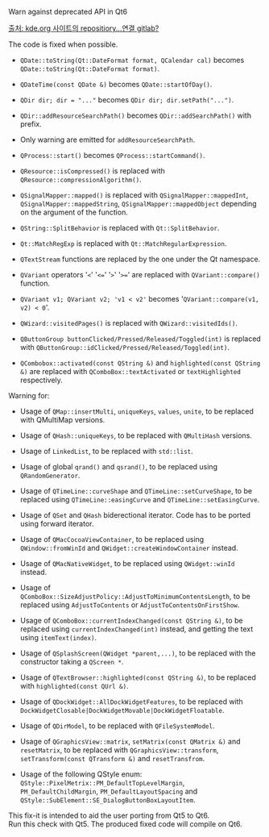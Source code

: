 Warn against deprecated API in Qt6

[출처: kde.org 사이트의 repositiory...연결 gitlab?](https://invent.kde.org/sdk/clazy/-/blob/master/docs/checks/README-qt6-deprecated-api-fixes.md)

The code is fixed when possible.

* `QDate::toString(Qt::DateFormat format, QCalendar cal)` becomes  `QDate::toString(Qt::DateFormat format)`.

* `QDateTime(const QDate &)` becomes `QDate::startOfDay()`.

* `QDir dir; dir = "..."` becomes	`QDir dir; dir.setPath("...")`.

* `QDir::addResourceSearchPath()` becomes `QDir::addSearchPath()` with prefix.

* Only warning are emitted for `addResourceSearchPath`.

* `QProcess::start()` becomes `QProcess::startCommand()`.

* `QResource::isCompressed()` is replaced with `QResource::compressionAlgorithm()`.

* `QSignalMapper::mapped()` is replaced with `QSignalMapper::mappedInt`, `QSignalMapper::mappedString`, `QSignalMapper::mappedObject` depending on the argument of the function.

* `QString::SplitBehavior` is replaced with `Qt::SplitBehavior`.

* `Qt::MatchRegExp` is replaced with `Qt::MatchRegularExpression`.

* `QTextStream` functions are replaced by the one under the Qt namespace.

* `QVariant` operators '`<`' '`<=`' '`>`' '`>=`' are replaced with `QVariant::compare()` function.

* `QVariant v1; QVariant v2; 'v1 < v2'` becomes '`QVariant::compare(v1, v2) < 0`'.

* `QWizard::visitedPages()` is replaced with `QWizard::visitedIds()`.

* `QButtonGroup buttonClicked/Pressed/Released/Toggled(int)` is replaced with `QButtonGroup::idClicked/Pressed/Released/Toggled(int)`.

* `QCombobox::activated(const QString &)` and `highlighted(const QString &)` are replaced with `QComboBox::textActivated` or `textHighlighted` respectively.

Warning for:  

* Usage of `QMap::insertMulti`, `uniqueKeys`, `values`, `unite`, to be replaced with QMultiMap versions.  

* Usage of `QHash::uniqueKeys`, to be replaced with `QMultiHash` versions.  

* Usage of `LinkedList`, to be replaced with `std::list`.  

* Usage of global `qrand()` and `qsrand()`, to be replaced using `QRandomGenerator`.  

* Usage of `QTimeLine::curveShape` and `QTimeLine::setCurveShape`, to be replaced using `QTimeLine::easingCurve` and `QTimeLine::setEasingCurve`.  

* Usage of `QSet` and `QHash` biderectional iterator. Code has to be ported using forward iterator.  

* Usage of `QMacCocoaViewContainer`, to be replaced using `QWindow::fromWinId` and `QWidget::createWindowContainer` instead.  

* Usage of `QMacNativeWidget`, to be replaced using `QWidget::winId` instead.  

* Usage of `QComboBox::SizeAdjustPolicy::AdjustToMinimumContentsLength`, to be replaced using `AdjustToContents` or `AdjustToContentsOnFirstShow`.  

* Usage of `QComboBox::currentIndexChanged(const QString &)`, to be replaced using `currentIndexChanged(int)` instead, and getting the text using `itemText(index)`.  

* Usage of `QSplashScreen(QWidget *parent,...)`, to be replaced with the constructor taking a `QScreen *`.  

* Usage of `QTextBrowser::highlighted(const QString &)`, to be replaced with `highlighted(const QUrl &)`.  

* Usage of `QDockWidget::AllDockWidgetFeatures`, to  be replaced with  `DockWidgetClosable|DockWidgetMovable|DockWidgetFloatable`.  

* Usage of `QDirModel`, to be replaced with `QFileSystemModel`.  

* Usage of `QGraphicsView::matrix`, `setMatrix(const QMatrix &)` and `resetMatrix`, to be replaced with `QGraphicsView::transform`, `setTransform(const QTransform &)` and `resetTransfrom`.  

* Usage of the following QStyle enum: `QStyle::PixelMetrix::PM_DefaultTopLevelMargin`, `PM_DefaultChildMargin`, `PM_DefaultLayoutSpacing` and `QStyle::SubElement::SE_DialogButtonBoxLayoutItem`.  

This fix-it is intended to aid the user porting from Qt5 to Qt6.  
Run this check with Qt5. The produced fixed code will compile on Qt6.
